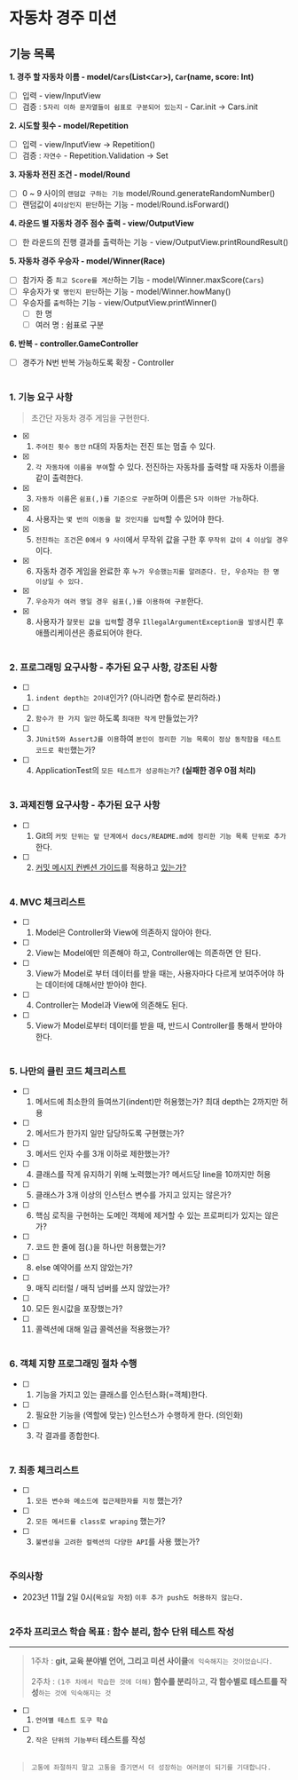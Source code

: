 # 자동차 경주 미션

## 기능 목록
**1. 경주 할 자동차 이름 - model/`Cars`(List<`Car`>), `Car`(name, score: Int)**
- [ ] 입력 - view/InputView
- [ ] 검증 : `5자리 이하 문자열들이 쉼표로 구분되어 있는지` - Car.init -> Cars.init

**2. 시도할 횟수 - model/Repetition**
- [ ] 입력 - view/InputView -> Repetition()
- [ ] 검증 : `자연수` - Repetition.Validation -> Set

**3. 자동차 전진 조건 - model/Round**
- [ ] 0 ~ 9 사이의 `랜덤값 구하는 기능` model/Round.generateRandomNumber()
- [ ] 랜덤값이 `4이상인지 판단`하는 기능 - model/Round.isForward()

**4. 라운드 별 자동차 경주 점수 출력 - view/OutputView**
- [ ] 한 라운드의 진행 결과를 출력하는 기능 - view/OutputView.printRoundResult()

**5. 자동차 경주 우승자  - model/Winner(Race)**
- [ ] 참가자 중 `최고 Score를 계산`하는 기능 - model/Winner.maxScore(`Cars`)
- [ ] 우승자가 `몇 명인지 판단`하는 기능 - model/Winner.howMany()
- [ ] 우승자를 `출력`하는 기능 - view/OutputView.printWinner()
    - [ ] 한 명
    - [ ] 여러 명 : 쉼표로 구분

**6. 반복 - controller.GameController**
- [ ] 경주가 N번 반복 가능하도록 확장 - Controller
  <br><br>


### 1. 기능 요구 사항
> 초간단 자동차 경주 게임을 구현한다.
- [x] 1. `주어진 횟수 동안` n대의 자동차는 전진 또는 멈출 수 있다.
- [x] 2. `각 자동차에 이름을 부여`할 수 있다. 전진하는 자동차를 출력할 때 자동차 이름을 같이 출력한다.
- [x] 3. `자동차 이름`은 `쉼표(,)를 기준으로 구분`하며 이름은 `5자 이하만 가능`하다.
- [x] 4. 사용자는 `몇 번의 이동을 할 것인지를 입력`할 수 있어야 한다.
- [x] 5. `전진하는 조건`은 `0에서 9 사이`에서 무작위 값을 구한 후 `무작위 값이 4 이상일 경우`이다.
- [x] 6. 자동차 경주 게임을 완료한 후 `누가 우승했는지를 알려준다. 단, 우승자는 한 명 이상일 수 있다.`
- [x] 7. `우승자가 여러 명일 경우 쉼표(,)를 이용하여 구분`한다.
- [x] 8. 사용자가 `잘못된 값을 입력`할 경우 `IllegalArgumentException을 발생`시킨 후 애플리케이션은 종료되어야 한다.
         <br><br>


### 2. 프로그래밍 요구사항 - 추가된 요구 사항, 강조된 사항
- [ ] 1. `indent depth는 2이내`인가? (아니라면 함수로 분리하라.)
- [ ] 2. `함수가 한 가지 일만` 하도록 `최대한 작게` 만들었는가?
- [ ] 3. `JUnit5와 AssertJ를 이용`하여 `본인이 정리한 기능 목록이 정상 동작함을 테스트 코드로 확인`했는가?
- [ ] 4. ApplicationTest의 `모든 테스트가 성공하는가`? **(실패한 경우 0점 처리)**
         <br><br>


### 3. 과제진행 요구사항 - 추가된 요구 사항
- [ ] 1. Git의 `커밋 단위는 앞 단계에서 docs/README.md에 정리한 기능 목록 단위로 추가`한다.
- [ ] 2. [커밋 메시지 컨벤션 가이드](https://gist.github.com/stephenparish/9941e89d80e2bc58a153)를 적용하고 [있는가?](https://humorous-ptarmigan-c7f.notion.site/New-535ed797d3114366a08dd4b368669dfd?pvs=4)
         <br><br>


### 4. MVC 체크리스트
- [ ] 1. Model은 Controller와 View에 의존하지 않아야 한다.
- [ ] 2. View는 Model에만 의존해야 하고, Controller에는 의존하면 안 된다.
- [ ] 3. View가 Model로 부터 데이터를 받을 때는, 사용자마다 다르게 보여주어야 하는 데이터에 대해서만 받아야 한다.
- [ ] 4. Controller는 Model과 View에 의존해도 된다.
- [ ] 5. View가 Model로부터 데이터를 받을 때, 반드시 Controller를 통해서 받아야 한다.
         <br><br>


### 5. 나만의 클린 코드 체크리스트
- [ ] 1. 메서드에 최소한의 들여쓰기(indent)만 허용했는가? 최대 depth는 2까지만 허용
- [ ] 2. 메서드가 한가지 일만 담당하도록 구현했는가?
- [ ] 3. 메서드 인자 수를 3개 이하로 제한했는가?

- [ ] 4. 클래스를 작게 유지하기 위해 노력했는가? 메서드당 line을 10까지만 허용
- [ ] 5. 클래스가 3개 이상의 인스턴스 변수를 가지고 있지는 않은가?
- [ ] 6. 핵심 로직을 구현하는 도메인 객체에 제거할 수 있는 프로퍼티가 있지는 않은가?

- [ ] 7. 코드 한 줄에 점(.)을 하나만 허용했는가?
- [ ] 8. else 예약어를 쓰지 않았는가?
- [ ] 9. 매직 리터럴 / 매직 넘버를 쓰지 않았는가?

- [ ] 10. 모든 원시값을 포장했는가?
- [ ] 11. 콜렉션에 대해 일급 콜렉션을 적용했는가?
          <br><br>


### 6. 객체 지향 프로그래밍 절차 수행
- [ ] 1. 기능을 가지고 있는 클래스를 인스턴스화(=객체)한다.
- [ ] 2. 필요한 기능을 (역할에 맞는) 인스턴스가 수행하게 한다. (의인화)
- [ ] 3. 각 결과를 종합한다.
         <br><br>


### 7. 최종 체크리스트
- [ ] 1. `모든 변수와 메소드에 접근제한자를 지정` 했는가?
- [ ] 2. `모든 메서드를 class로 wraping` 했는가?
- [ ] 3. `불변성을 고려한 컬렉션의 다양한 API`를 사용 했는가?
         <br><br>


### 주의사항
* 2023년 11월 2일 0시(`목요일 자정`) `이후 추가 push도 허용하지 않는다.`
  <br><br>


### 2주차 프리코스 학습 목표 : **함수 분리, 함수 단위 테스트 작성**
___
> 1주차 : **git, 교육 분야별 언어, 그리고 미션 사이클**`에 익숙해지는 것이었습니다.` <br><br>
> 2주차 : `(1주 차에서 학습한 것에 더해)` **함수를 분리**하고, **각 함수별로 테스트를 작성**`하는 것에 익숙해지는 것`

- [ ] 1. `언어별 테스트 도구 학습`
- [ ] 2. `작은 단위의 기능부터` 테스트를 작성
         <br><br>

> `고통에 좌절하지 말고 고통을 즐기면서 더 성장하는 여러분이 되기를 기대합니다.`